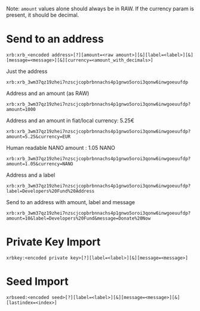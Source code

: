 Note: `amount` values alone should always be in RAW. If the currency param is present, it should be decimal.

# Send to an address

    xrb:xrb_<encoded address>[?][amount=<raw amount>][&][label=<label>][&][message=<message>][&][currency=<amount_with_decimals>]

Just the address

    xrb:xrb_3wm37qz19zhei7nzscjcopbrbnnachs4p1gnwo5oroi3qonw6inwgoeuufdp

Address and an amount (as RAW)

    xrb:xrb_3wm37qz19zhei7nzscjcopbrbnnachs4p1gnwo5oroi3qonw6inwgoeuufdp?amount=1000

Address and an amount in fiat/local currency: 5.25€

    xrb:xrb_3wm37qz19zhei7nzscjcopbrbnnachs4p1gnwo5oroi3qonw6inwgoeuufdp?amount=5.25&currency=EUR
    
Human readable NANO amount : 1.05 NANO

    xrb:xrb_3wm37qz19zhei7nzscjcopbrbnnachs4p1gnwo5oroi3qonw6inwgoeuufdp?amount=1.05&currency=NANO
    
Address and a label

    xrb:xrb_3wm37qz19zhei7nzscjcopbrbnnachs4p1gnwo5oroi3qonw6inwgoeuufdp?label=Developers%20Fund%20Address

Send to an address with amount, label and message

    xrb:xrb_3wm37qz19zhei7nzscjcopbrbnnachs4p1gnwo5oroi3qonw6inwgoeuufdp?amount=10&label=Developers%20Fund&message=Donate%20Now

# Private Key Import

    xrbkey:<encoded private key>[?][label=<label>][&][message=<message>]

# Seed Import

    xrbseed:<encoded seed>[?][label=<label>][&][message=<message>][&][lastindex=<index>]